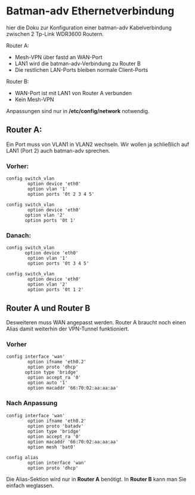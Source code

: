 # Batman-adv Ethernetverbindung

hier die Doku zur Konfiguration einer batman-adv Kabelverbindung
zwischen 2 Tp-Link WDR3600 Routern.

Router A:
 * Mesh-VPN über fastd an WAN-Port
 * LAN1 wird die batman-adv-Verbindung zu Router B
 * Die restlichen LAN-Ports bleiben normale Client-Ports

Router B:
 * WAN-Port ist mit LAN1 von Router A verbunden
 * Kein Mesh-VPN

Anpassungen sind nur in **/etc/config/network** notwendig.


## Router A: 
Ein Port muss von VLAN1 in VLAN2 wechseln.
Wir wollen ja schließlich auf LAN1 (Port 2) auch batman-adv sprechen. 
### Vorher:
`config switch_vlan`  
`        option device 'eth0'`  
`        option vlan '1'`  
`        option ports '0t 2 3 4 5'`  
` `   
`config switch_vlan`  
`        option device 'eth0'`  
`       option vlan '2'`  
`       option ports '0t 1'`  


### Danach:
`config switch_vlan`  
`       option device 'eth0'`  
`        option vlan '1'`  
`        option ports '0t 3 4 5'`  
` `  
`config switch_vlan`  
`        option device 'eth0'`  
`        option vlan '2'`  
`        option ports '0t 1 2'`  


## Router A und Router B
Desweiteren muss WAN angepasst werden. Router A braucht noch einen Alias damit weiterhin der VPN-Tunnel funktioniert.

### Vorher
`config interface 'wan'`  
`        option ifname 'eth0.2'`  
`        option proto 'dhcp'`  
`       option type 'bridge'`  
`        option accept_ra '0'`  
`        option auto '1'`  
`        option macaddr '66:70:02:aa:aa:aa'`  

### Nach Anpassung
`config interface 'wan'`   
`        option ifname 'eth0.2'`  
`        option proto 'batadv'`  
`        option type 'bridge'`  
`        option accept_ra '0'`  
`        option macaddr '66:70:02:aa:aa:aa'`  
`        option mesh 'bat0'`  
` `   
`config alias`  
`        option interface 'wan'`  
`        option proto 'dhcp'`  

Die Alias-Sektion wird nur in **Router A** benötigt. In **Router B** kann man Sie einfach weglassen.